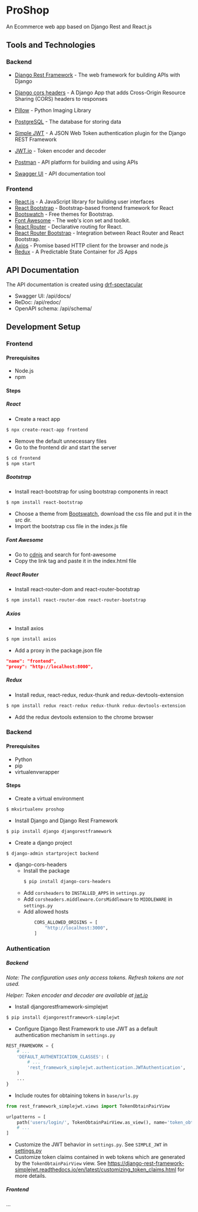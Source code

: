 # ProShop
An Ecommerce web app based on Django Rest and React.js


## Tools and Technologies
### Backend
- [Django Rest Framework](https://www.django-rest-framework.org/) - The web framework for building APIs with Django
- [Django cors headers](https://pypi.org/project/django-cors-headers/) - A Django App that adds Cross-Origin Resource Sharing (CORS) headers to responses
- [Pillow](https://pillow.readthedocs.io/en/stable/) - Python Imaging Library
- [PostgreSQL](https://www.postgresql.org/) - The database for storing data

- [Simple JWT](https://django-rest-framework-simplejwt.readthedocs.io/en/latest/) - A JSON Web Token authentication plugin for the Django REST Framework
- [JWT.io](https://jwt.io/) - Token encoder and decoder

- [Postman](https://www.postman.com/) - API platform for building and using APIs
- [Swagger UI](https://swagger.io/tools/swagger-ui/) - API documentation tool


### Frontend
- [React.js](https://reactjs.org/) - A JavaScript library for building user interfaces
- [React Bootstrap](https://react-bootstrap.github.io/) - Bootstrap-based frontend framework for React
- [Bootswatch](https://bootswatch.com/) - Free themes for Bootstrap.
- [Font Awesome](https://fontawesome.com/) - The web's icon set and toolkit.
- [React Router](https://reactrouter.com/) - Declarative routing for React.
- [React Router Bootstrap](https://www.npmjs.com/package/react-router-bootstrap) - Integration between React Router and React Bootstrap.
- [Axios](https://axios-http.com/docs) - Promise based HTTP client for the browser and node.js
- [Redux](https://redux.js.org/) - A Predictable State Container for JS Apps


## API Documentation
The API documentation is created using [drf-spectacular](https://drf-spectacular.readthedocs.io/en/latest/)

- Swagger UI: <host>/api/docs/
- ReDoc: <host>/api/redoc/
- OpenAPI schema: <host>/api/schema/

## Development Setup
### Frontend
#### Prerequisites
- Node.js
- npm
#### Steps
##### React
- Create a react app
```bash
$ npx create-react-app frontend
```
- Remove the default unnecessary files
- Go to the frontend dir and start the server
```bash
$ cd frontend
$ npm start
```
##### Bootstrap
- Install react-bootstrap for using bootstrap components in react
```bash
$ npm install react-bootstrap
```
- Choose a theme from [Bootswatch](https://bootswatch.com/), download the css file and put it in the src dir.
- Import the bootstrap css file in the index.js file
##### Font Awesome
- Go to [cdnjs](https://cdnjs.com/) and search for font-awesome
- Copy the link tag and paste it in the index.html file
##### React Router
- Install react-router-dom and react-router-bootstrap
```bash
$ npm install react-router-dom react-router-bootstrap
```
##### Axios
- Install axios
```bash
$ npm install axios
```
- Add a proxy in the package.json file
```json
"name": "frontend",
"proxy": "http://localhost:8000",
```
##### Redux
- Install redux, react-redux, redux-thunk and redux-devtools-extension
```bash
$ npm install redux react-redux redux-thunk redux-devtools-extension
```
- Add the redux devtools extension to the chrome browser

### Backend
#### Prerequisites
- Python
- pip
- virtualenvwrapper
#### Steps
- Create a virtual environment
```bash
$ mkvirtualenv proshop
```
- Install Django and Django Rest Framework
```bash
$ pip install django djangorestframework
```
- Create a django project
```bash
$ django-admin startproject backend
```
- django-cors-headers
    - Install the package
        ```bash
        $ pip install django-cors-headers
        ```
    - Add `corsheaders` to `INSTALLED_APPS` in `settings.py`
    - Add `corsheaders.middleware.CorsMiddleware` to `MIDDLEWARE` in `settings.py`
    - Add allowed hosts
        ```python
            CORS_ALLOWED_ORIGINS = [
                "http://localhost:3000",
            ]
        ```
### Authentication
##### Backend
_Note: The configuration uses only access tokens. Refresh tokens are not used._

_Helper: Token encoder and decoder are available at [jwt.io](https://jwt.io/)_

- Install djangorestframework-simplejwt
```bash
$ pip install djangorestframework-simplejwt
```
- Configure Django Rest Framework to use JWT as a default authentication mechanism in `settings.py`
```python
REST_FRAMEWORK = {
    # ...
    'DEFAULT_AUTHENTICATION_CLASSES': (
        # ...
        'rest_framework_simplejwt.authentication.JWTAuthentication',
    )
    ...
}
```
- Include routes for obtaining tokens in `base/urls.py`
```python
from rest_framework_simplejwt.views import TokenObtainPairView

urlpatterns = [
    path('users/login/', TokenObtainPairView.as_view(), name='token_obtain_pair'),
    # ...
]
```
- Customize the JWT behavior in `settings.py`. See `SIMPLE_JWT` in [settings.py](backend/backend/settings.py)
- Customize token claims contained in web tokens which are generated by the `TokenObtainPairView` view. See https://django-rest-framework-simplejwt.readthedocs.io/en/latest/customizing_token_claims.html for more details.


##### Frontend
...